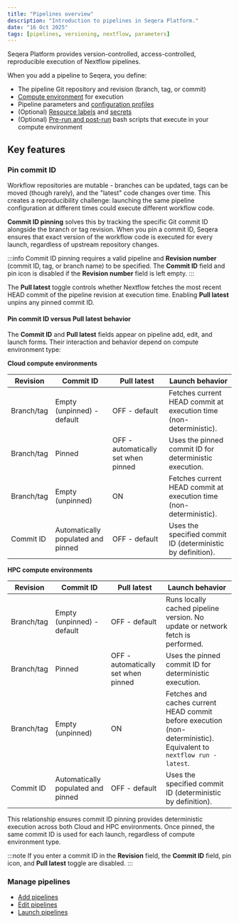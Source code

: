 ```yaml
---
title: "Pipelines overview"
description: "Introduction to pipelines in Seqera Platform."
date: "16 Oct 2025"
tags: [pipelines, versioning, nextflow, parameters]
---
```


Seqera Platform provides version-controlled, access-controlled, reproducible execution of Nextflow pipelines.

When you add a pipeline to Seqera, you define:

- The pipeline Git repository and revision (branch, tag, or commit)
- [Compute environment](../compute-envs/overview.md) for execution
- Pipeline parameters and [configuration profiles](https://www.nextflow.io/docs/latest/config.html#config-profiles)
- (Optional) [Resource labels](../resource-labels/overview.md) and [secrets](../secrets/overview.md)
- (Optional) [Pre-run and post-run](../launch/advanced.md#pre-and-post-run-scripts) bash scripts that execute in your compute environment

## Key features

### Pin commit ID

Workflow repositories are mutable - branches can be updated, tags can be moved (though rarely), and the "latest" code changes over time. This creates a reproducibility challenge: launching the same pipeline configuration at different times could execute different workflow code.

**Commit ID pinning** solves this by tracking the specific Git commit ID alongside the branch or tag revision. When you pin a commit ID, Seqera ensures that exact version of the workflow code is executed for every launch, regardless of upstream repository changes.

:::info
Commit ID pinning requires a valid pipeline and **Revision number** (commit ID, tag, or branch name) to be specified. The **Commit ID** field and pin icon is disabled if the **Revision number** field is left empty. 
:::

The **Pull latest** toggle controls whether Nextflow fetches the most recent HEAD commit of the pipeline revision at execution time. Enabling **Pull latest** unpins any pinned commit ID.

#### Pin commit ID versus Pull latest behavior

The **Commit ID** and **Pull latest** fields appear on pipeline add, edit, and launch forms. Their interaction and behavior depend on compute environment type:

**Cloud compute environments**

| Revision | Commit ID | Pull latest | Launch behavior |
|----------|-----------|-------------|-------------------|
| Branch/tag | Empty (unpinned) - default | OFF - default | Fetches current HEAD commit at execution time (non-deterministic). |
| Branch/tag | Pinned | OFF - automatically set when pinned | Uses the pinned commit ID for deterministic execution. |
| Branch/tag | Empty (unpinned) | ON | Fetches current HEAD commit at execution time (non-deterministic). |
| Commit ID | Automatically populated and pinned | OFF - default | Uses the specified commit ID (deterministic by definition). |

**HPC compute environments**

| Revision | Commit ID | Pull latest | Launch behavior |
|----------|-----------|-------------|-------------------|
| Branch/tag | Empty (unpinned) - default | OFF - default | Runs locally cached pipeline version. No update or network fetch is performed. |
| Branch/tag | Pinned | OFF - automatically set when pinned | Uses the pinned commit ID for deterministic execution. |
| Branch/tag | Empty (unpinned) | ON | Fetches and caches current HEAD commit before execution (non-deterministic). Equivalent to `nextflow run -latest`. |
| Commit ID | Automatically populated and pinned | OFF - default | Uses the specified commit ID (deterministic by definition). |

This relationship ensures commit ID pinning provides deterministic execution across both Cloud and HPC environments. Once pinned, the same commit ID is used for each launch, regardless of compute environment type.

:::note
If you enter a commit ID in the **Revision** field, the **Commit ID** field, pin icon, and **Pull latest** toggle are disabled.
:::

### Manage pipelines

- [Add pipelines](../getting-started/quickstart-demo/add-pipelines.md)
- [Edit pipelines](../launch/launchpad.md#edit-pipeline)
- [Launch pipelines](../launch/launchpad.md)